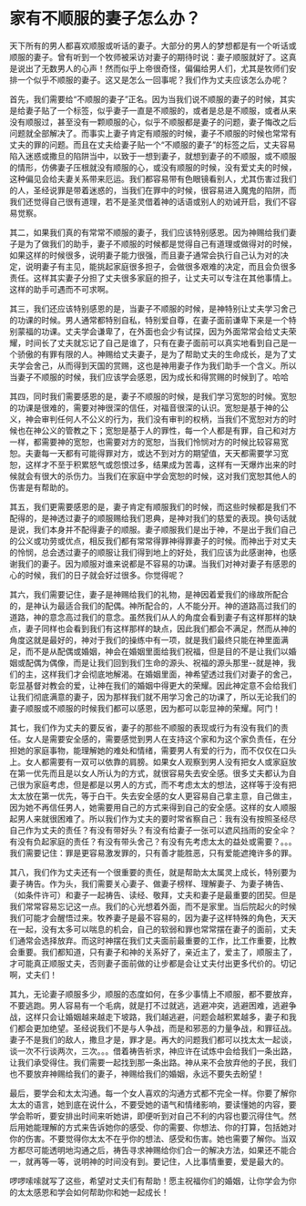 # 家有不顺服的妻子怎么办？



<p>天下所有的男人都喜欢顺服或听话的妻子。大部分的男人的梦想都是有一个听话或顺服的妻子。曾有听到一个牧师被采访对妻子的期待时说：妻子顺服就好了。这真是说出了无数男人的心声！然而似乎上帝很奇怪，偏偏给男人们，尤其是牧师们安排一个似乎不顺服的妻子。这又是怎么一回事呢？我们作为丈夫应该怎么办呢？</p>

<p>首先，我们需要给“不顺服的妻子”正名。因为当我们说不顺服的妻子的时候，其实是给妻子贴了一个标签，似乎妻子一直是不顺服的，或者是总是不顺服，或者从来没有顺服过，甚至没有一颗顺服的心，似乎不顺服都是妻子的问题，妻子悔改之后问题就全部解决了。而事实上妻子肯定有顺服的时候，妻子不顺服的时候也常常有丈夫的罪的问题。而且在丈夫给妻子贴一个“不顺服的妻子”的标签之后，丈夫容易陷入迷惑或撒旦的陷阱当中，以致于一想到妻子，就想到妻子的不顺服，或不顺服的情形，仿佛妻子压根就没有顺服的心，或没有顺服的时候，没有爱丈夫的时候，这种偏见会给夫妻关系带来厄运。我们都容易带有色眼镜看别人，尤其伤害过我们的人，圣经说罪是带着迷惑的，当我们在罪中的时候，很容易进入魔鬼的陷阱，而我们还觉得自己很有道理，若不是圣灵借着神的话语或别人的劝诫开启，我们不容易觉察。</p>

<p>其二，如果我们真的有常常不顺服的妻子，我们应该特别感恩。因为神赐给我们妻子是为了做我们的助手，妻子不顺服的时候都是觉得自己有道理或做得对的时候，如果这样的时候很多，说明妻子能力很强，而且妻子通常会执行自己认为对的决定，说明妻子有主见，能挑起家庭很多担子，会做很多艰难的决定，而且会负很多责任。这样其实妻子分担了丈夫很多家庭的担子，让丈夫可以专注在其他事情上。这样的助手可遇而不可求啊。</p>

<p>其三，我们还应该特别感恩的是，当妻子不顺服的时候，是神特别让丈夫学习舍己的功课的时候。男人通常都特别自私，特别爱自尊，在妻子面前谦卑下来是一个特别蒙福的功课。丈夫学会谦卑了，在外面也会少有试探，因为外面常常会给丈夫荣耀，时间长了丈夫就忘记了自己是谁了，只有在妻子面前可以真实地看到自己是一个骄傲的有罪有限的人。神赐给丈夫妻子，是为了帮助丈夫的生命成长，是为了丈夫学会舍己，从而得到天国的赏赐，这也是神用妻子作为我们助手一个含义。所以当妻子不顺服的时候，我们应该学会感恩，因为成长和得赏赐的时候到了。哈哈</p>

<p>其四，同时我们需要感恩的是，妻子不顺服的时候，是我们学习宽恕的时候。宽恕的功课是很难的，需要对神很深的信任，对福音很深的认识。宽恕是基于神的公义，神会审判任何人不公义的行为，我们没有审判的权柄，当我们不宽恕对方的时候也在神公义的管教之下；宽恕是基于人的罪性，每一个人都是有罪，自己和对方一样，都需要神的宽恕，也需要对方的宽恕，当我们怜悯对方的时候比较容易宽恕。夫妻每一天都有可能得罪对方，或达不到对方的期望值，天天都需要学习宽恕，这样才不至于积累怒气或怨恨过多，结果成为苦毒，这样有一天爆炸出来的时候就会有很大的杀伤力。当我们在家庭中学会宽恕的时候，这对我们宽恕其他人的伤害是有帮助的。</p>

<p>其五，我们更需要感恩的是，妻子肯定有顺服我们的时候，而这些时候都是我们不配得的，是神透过妻子的顺服赐给我们恩典，是神对我们的慈爱的表现。换句话就是说，我们本身并不配得妻子的顺服。妻子顺服我们是出于神，不是出于我们自己的公义或功劳或优点，相反我们都有常常得罪神得罪妻子的时候。而神出于对丈夫的怜悯，总会透过妻子的顺服让我们得到地上的好处，我们应该为此感谢神，也感谢我们的妻子。因为顺服对谁来说都是不容易的功课。当我们对神对妻子有感恩的心的时候，我们的日子就会好过很多。你觉得呢？</p>

<p>其六，我们需要记住，妻子是神赐给我们的礼物，是神因着爱我们的缘故所配合的，是神认为最适合我们的配偶。神所配合的，人不能分开。神的道路高过我们的道路，神的意念高过我们的意念。虽然我们从人的角度会看到妻子有这样那样的缺点，妻子同样也会看到我们有这样那样的缺点，因此我们都会不满足，然而从神的角度这就是最好的，神对于我们的操练中有一项，就是我们最终只能在神里面满足，而不是从配偶或婚姻，神会在婚姻里面给我们祝福，但是目的不是让我们以婚姻或配偶为偶像，而是让我们回到我们生命的源头、祝福的源头那里--就是神，我们的主，这样我们才会彻底地解渴。在婚姻里面，神希望透过我们对妻子的舍己，彰显基督对教会的爱，让神在我们的婚姻中得更大的荣耀。因此神定意不会给我们让我们彻底满意的妻子，因为那样我们就不用学习舍己的功课了，所以无论我们的妻子顺服或不顺服的时候我们都可以感恩，因为都可以彰显神的荣耀。阿门！</p>

<p>其七，我们作为丈夫的要反省，妻子的那些不顺服的表现或行为有没有我们的责任。女人是需要安全感的，需要感觉到男人在支持这个家和为这个家负责任，在分担她的家庭事物，能理解她的难处和情绪，需要男人有爱的行为，而不仅仅在口头上。女人都需要有一双可以依靠的肩膀。如果女人观察到男人没有把女人或家庭放在第一优先而且是以女人所认为的方式，就很容易失去安全感。很多丈夫都认为自己很为家庭考虑，但是都是以男人的方式，而不考虑太太的想法，这样等于没有把太太放在第一优先，等于白干。失去安全感的女人更容易自己拿主意，自己做主，因为她不再信任男人，她需要用自己的方式来得到自己的安全感。这样的女人顺服起男人来就很困难了。所以我们作为丈夫的要时常省察自己：我有没有按照圣经尽自己作为丈夫的责任？有没有带好头？有没有给妻子一张可以遮风挡雨的安全伞？有没有负起家庭的责任？有没有带头舍己？有没有先考虑太太的益处或需要？。。。我们需要记住：罪是更容易激发罪的，只有善才能胜恶，只有爱能遮掩许多的罪。</p>

<p>其八，我们作为丈夫还有一个很重要的责任，就是帮助太太属灵上成长，特别要为妻子祷告。作为头，我们需要关心妻子、做妻子榜样、理解妻子、为妻子祷告、（如条件许可）和妻子一起祷告、读经、敬拜，丈夫和妻子是最重要的团契。但是我们常常容易忘记这一点。我们的心光想着外面，而不是家里。当后院起火的时候我们可能才会醒悟过来。牧养妻子是最不容易的，因为妻子这样特殊的角色，天天在一起，没有太多可以喘息的机会，自己的软弱和罪也常常摆在妻子的面前，丈夫们通常会选择放弃。而这时神摆在我们丈夫面前最重要的工作，比工作重要，比教会重要。我们都知道，只有妻子和神的关系好了，亲近主了，爱主了，顺服主了，才可能真正顺服丈夫，否则妻子面前做的让步都是会让丈夫付出更多代价的。切记啊，丈夫们！</p>

<p>其九，无论妻子顺服多少，顺服的态度如何，在多少事情上不顺服，都不要放弃，不要逃跑。男人容易有一个毛病，就是打不过就逃，逃避冲突，逃避困难，逃避争战，这样只会让婚姻越来越走下坡路，我们越逃避，问题会越积累越多，妻子和我们都会更加绝望。圣经说我们不是与人争战，而是和邪恶的力量争战，和罪征战。妻子不是我们的敌人，撒旦才是，罪才是。再大的问题我们都可以找太太一起谈，谈一次不行谈两次，三次。。。借着祷告祈求，神应许在试炼中会给我们一条出路，让我们承受得住。我们需要一起找到那一条出路。神从来不会放弃他的子民，我们也不要放弃神赐给我们的妻子，神赐给我们的婚姻，永远不要失去盼望！</p>

<p>最后，要学会和太太沟通。每一个女人喜欢的沟通方式都不完全一样。你要了解你太太的语言，她到底在说什么，不要受她的语气和情绪影响，要读懂她的内容，要学会聆听，要安排出时间来听她讲，即便听到对自己不利的内容也要沉得住气。然后用她能理解的方式来告诉她你的感受、你的需要、你想法、你的打算，包括她对你的伤害。不要觉得你太太不在乎你的想法、感受和伤害。她也需要了解你。当双方都尽可能透明地沟通之后，祷告寻求神赐给你们合一的解决方法，如果还不能合一，就再等一等，说明神的时间没有到。要记住，人比事情重要，爱是最大的。</p>

<p>啰啰嗦嗦就写了这些，希望对丈夫们有帮助！愿主祝福你们的婚姻，让你学会为你的太太感恩和学会如何帮助你和她一起成长！</p>